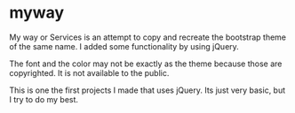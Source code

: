# myway

My way or Services is an attempt to copy and recreate the bootstrap theme of the same name. I added some functionality by using jQuery.

The font and the color may not be exactly as the theme because those are copyrighted. It is not available to the public.

This is one the first projects I made that uses jQuery. Its just very basic, but I try to do my best.
